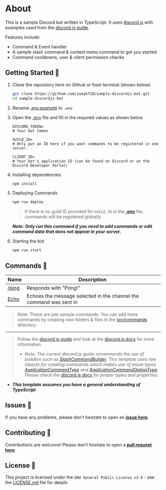 # About

This is a sample Discord bot written in TypeScript. It uses [discord.js](https://discord.js.org/#/) with examples used from the [discord.js guide](https://discordjs.guide).

Features include:

- Command & Event handler
- A sample slash command & context menu command to get you started
- Command cooldowns, user & client permission checks

## Getting Started 🎉

1. Clone the repository here on Github or from terminal (shown below)

    ```bash
    git clone https://github.com/joeyk710/sample-discordjs-bot.git
    cd sample-discordjs-bot
    ```

2. Rename [.env.example](.env.example) to `.env`

3. Open the [.env](.env.example) file and fill in the required values as shown below

    ```env
    DISCORD_TOKEN= 
    # Your bot token

    GUILD_ID=
    # Only put an ID here if you want commands to be registered in one server.

    CLIENT_ID=
    # Your bot's application ID (can be found on Discord or on the Discord Developer Portal)
    ```

4. Installing dependencies

    ```bash
    npm install
    ```

5. Deploying Commands

    ```bash
    npm run deploy
    ```

    > If there is no guild ID provided for `GUILD_ID` in the **[.env](.env.example)** file, commands will be registered globally.

    ***Note: Only run this command if you need to add commands or edit command data that does not appear in your server.***

6. Starting the bot

    ```bash
    npm run start
    ```

## Commands 🤖

Name | Description
| - | - |
[/ping](src/commands/general/ping.ts) | Responds with "Pong!"
| [Echo](src/commands/context/echo.ts) | Echoes the message selected in the channel the command was sent in

> Note: These are just sample commands.  You can add more commands by creating new folders & files in the [src/commands](src/commands) directory.

____

> Follow the [discord.js guide](https://discordjs.guide) and look at the [discord.js docs](https://discord.js.org) for more information.
>
> - *Note: The current discord.js guide recommends the use of builders such as [SlashCommandBuilder](https://discord.js.org/docs/packages/builders/main/SlashCommandBuilder:Class). This template uses raw objects for creating commands which makes use of enum types [ApplicationCommandType](https://discord-api-types.dev/api/discord-api-types-v10/enum/ApplicationCommandType) and [ApplicationCommandOptionType](https://discord-api-types.dev/api/discord-api-types-v10/enum/ApplicationCommandOptionType). Please check the [discord.js docs](https://discord.js.org) for proper types and properties.*

- ***This template assumes you have a general understanding of TypeScript***

## Issues 💭

If you have any problems, please don't hesitate to open an **[issue here](https://github.com/joeyk710/sample-discordjs-bot/issues/new/choose)**.

## Contributing 🙌

Contributions are welcome! Please don't hesitate to open a **[pull request here](https://github.com/joeyk710/sample-discordjs-bot/pulls)**.

## License 🪪

This project is licensed under the `GNU General Public License v3.0` - see the [LICENSE.md](LICENSE) file for details

